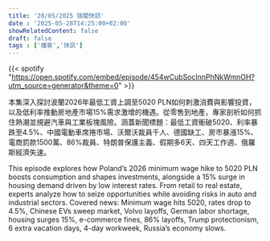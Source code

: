 ```yaml
---
title: '28/05/2025 瑞閣快訊'
date : '2025-05-28T14:25:00+02:00'
showRelatedContent: false
draft: false
tags : ['播客','快訊']
---
```

{{< spotify "https://open.spotify.com/embed/episode/454wCubSoclnnPhNkWmnOH?utm_source=generator&theme=0" >}}

本集深入探討波蘭2026年最低工資上調至5020 PLN如何刺激消費與影響投資，以及低利率推動房地產市場15%需求激增的機遇。從零售到地產，專家剖析如何抓住熱潮並規避汽車與工業板塊風險。涵蓋新聞標題：最低工資衝破5020、利率暴跌至4.5%、中國電動車席捲市場、沃爾沃裁員千人、德國缺工、房市暴漲15%、電商罰款1500萬、86%裁員、特朗普保護主義、假期多6天、四天工作週、俄羅斯經濟失速。

This episode explores how Poland’s 2026 minimum wage hike to 5020 PLN boosts consumption and shapes investments, alongside a 15% surge in housing demand driven by low interest rates. From retail to real estate, experts analyze how to seize opportunities while avoiding risks in auto and industrial sectors. Covered news: Minimum wage hits 5020, rates drop to 4.5%, Chinese EVs sweep market, Volvo layoffs, German labor shortage, housing surges 15%, e-commerce fines, 86% layoffs, Trump protectionism, 6 extra vacation days, 4-day workweek, Russia’s economy slows.